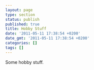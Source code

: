 ```yaml
---
layout: page
type: section
status: publish
published: true
title: Hobby Stuff
date: '2011-05-11 17:38:54 +0200'
date_gmt: '2011-05-11 17:38:54 +0200'
categories: []
tags: []
---
```


Some hobby stuff.
